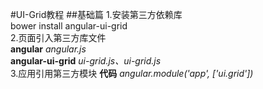 #UI-Grid教程
##基础篇 
1.安装第三方依赖库   
bower install angular-ui-grid   
2.页面引入第三方库文件    
**angular** *angular.js*  
**angular-ui-grid** *ui-grid.js、ui-grid.js*   
3.应用引用第三方模块
**代码**
*angular.module('app', ['ui.grid'])*    


